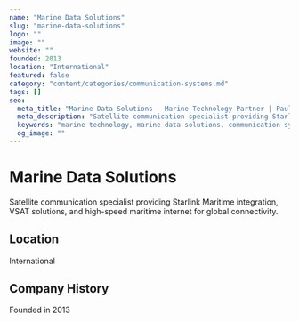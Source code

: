 ```yaml
---
name: "Marine Data Solutions"
slug: "marine-data-solutions"
logo: ""
image: ""
website: ""
founded: 2013
location: "International"
featured: false
category: "content/categories/communication-systems.md"
tags: []
seo:
  meta_title: "Marine Data Solutions - Marine Technology Partner | Paul Thames"
  meta_description: "Satellite communication specialist providing Starlink Maritime integration, VSAT solutions, and high-speed maritime internet for global connectivity."
  keywords: "marine technology, marine data solutions, communication systems"
  og_image: ""
---
```


# Marine Data Solutions

Satellite communication specialist providing Starlink Maritime integration, VSAT solutions, and high-speed maritime internet for global connectivity.



## Location

International

## Company History

Founded in 2013
